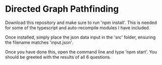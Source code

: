 # Directed Graph Pathfinding

Download this repository and make sure to run 'npm install'. This is needed for some of the typescript and auto-recompile modules I have included.

Once installed, simply place the json data input in the 'src' folder, ensuring the filename matches 'input.json'. 

Once you have done this, open the command line and type 'npm start'. You should be greeted with the results of all 6 questions.